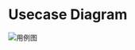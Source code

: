 
# Usecase Diagram

![用例图](https://github.com/rookies-sysu/Dashboard/blob/master/imgs/Usecase_Diagram.png)

